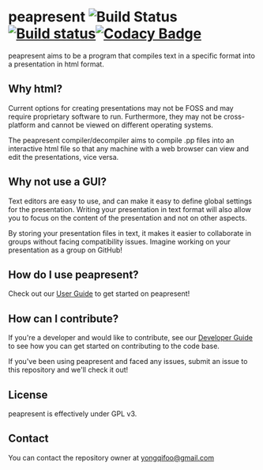 # peapresent ![Build Status](https://travis-ci.com/yonggqiii/peapresent.svg?branch=master)[![Build status](https://ci.appveyor.com/api/projects/status/950buwbis0omtyyr?svg=true)](https://ci.appveyor.com/project/yonggqiii/peapresent)[![Codacy Badge](https://api.codacy.com/project/badge/Grade/e3cce65c33974d4d961202c1cb7ab858)](https://www.codacy.com/app/yonggqiii/peapresent?utm_source=github.com&amp;utm_medium=referral&amp;utm_content=yonggqiii/peapresent&amp;utm_campaign=Badge_Grade)
peapresent aims to be a program that compiles text in a specific format into a presentation in html format.

## Why html?
Current options for creating presentations may not be FOSS and may require proprietary software to run. Furthermore, they may not be cross-platform and cannot be viewed on different operating systems.

The peapresent compiler/decompiler aims to compile .pp files into an interactive html file so that any machine with a web browser can view and edit the presentations, vice versa.

## Why not use a GUI?
Text editors are easy to use, and can make it easy to define global settings for the presentation. Writing your presentation in text format will also allow you to focus on the content of the presentation and not on other aspects.

By storing your presentation files in text, it makes it easier to collaborate in groups without facing compatibility issues. Imagine working on your presentation as a group on GitHub!

## How do I use peapresent?
Check out our [User Guide](docs/UserGuide.md) to get started on peapresent!

## How can I contribute?
If you're a developer and would like to contribute, see our [Developer Guide](docs/DeveloperGuide.md) to see how you can get started on contributing to the code base.

If you've been using peapresent and faced any issues, submit an issue to this repository and we'll check it out!

## License
peapresent is effectively under GPL v3.

## Contact
You can contact the repository owner at yongqifoo@gmail.com
